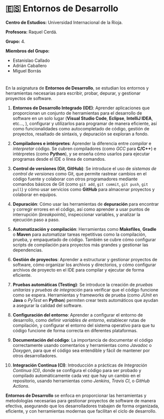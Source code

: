 # 🇪🇸 Entornos de Desarrollo

**Centro de Estudios:**  Universidad Internacional de la Rioja.

**Profesora:** Raquel Cerdá.

**Grupo:** 4.

**Miembros del Grupo:** 
- Estanislao Callado
- Adrián Caballero
- Miguel Borrás
#
En la asignatura de **Entornos de Desarrollo**, se estudian los entornos y herramientas necesarias para escribir, probar, depurar, y gestionar proyectos de software.

 1. **Entornos de Desarrollo Integrado (IDE)**:  Aprender  aplicaciones que proporcionan un conjunto de herramientas para el desarrollo de software en un solo lugar (**Visual Studio Code**, **Eclipse**, **IntelliJ IDEA**, etc..., ), configurar y utilizarlos para programar de manera eficiente, así como funcionalidades como autocompletado de código, gestión de proyectos, resaltado de sintaxis, y depuración se exploran a fondo.

 2. **Compiladores e intérpretes**: Aprender la diferencia entre *compilar* e *interpretar* código. Se cubren compiladores (como *GCC* para **C/C++**) e intérpretes (como **Python**), y se enseña cómo usarlos para ejecutar programas desde el IDE o línea de comandos.

3. **Control de versiones (Git, GitHub)**: Se introduce el uso de *sistemas de control de versiones* como Git, que permite rastrear cambios en el código fuente y colaborar con otros programadores mediante comandos básicos de Git (como `git add`, `git commit`, `git push`, `git pull`) y cómo usar servicios como **GitHub** para almacenar proyectos y colaborar en equipos.

4. **Depuración**: Cómo usar las herramientas de **depuración** para encontrar y corregir errores en el código, así como aprender a usar puntos de interrupción (*breakpoints*), inspeccionar variables, y analizar la ejecución paso a paso.
   
5. **Automatización y compilación**: Herramientas como **Makefiles**, **Gradle** o **Maven** para automatizar tareas repetitivas como la compilación, prueba, y empaquetado de código. También se cubre cómo configurar scripts de compilación para proyectos más grandes y gestionar las dependencias.

6. **Gestión de proyectos**: Aprender a estructurar y gestionar proyectos de software, cómo organizar los archivos y directorios, y cómo configurar archivos de proyecto en el IDE para compilar y ejecutar de forma eficiente.
   
7. **Pruebas automáticas (Testing)**: Se introduce la creación de *pruebas unitarias* y *pruebas de integración* para verificar que el código funcione como se espera. Herramientas y frameworks de prueba (como *JUnit* en **Java** o *PyTest* en **Python**) permiten crear tests automáticos que ayudan a asegurar la calidad del software.

 8. **Configuración del entorno**: Aprender a configurar el entorno de desarrollo, como definir *variables de entorno*, establecer rutas de compilación, y configurar el entorno del sistema operativo para que tu código funcione de forma correcta en diferentes plataformas.

9. **Documentación del código**: La importancia de documentar el código correctamente usando comentarios y herramientas como *Javadoc* o *Doxygen*, para que el código sea entendible y fácil de mantener por otros desarrolladores.

10. **Integración Continua (CI)**: Introducción a prácticas de *Integración Continua (CI)*, donde se configura el código para ser probado y compilado automáticamente cada vez que hay un cambio en el repositorio, usando herramientas como *Jenkins*, *Travis CI*, o *GitHub Actions*.

**Entornos de Desarrollo** se enfoca en proporcionar las herramientas y metodologías necesarias para gestionar proyectos de software de manera efectiva, asegurando que los desarrolladores trabajen de forma organizada, eficiente, y con herramientas modernas que facilitan el ciclo de desarrollo.

	
